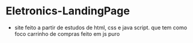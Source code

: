 # Eletronics-LandingPage
 
 - site feito a partir de estudos de html, css e java script.
 que tem como foco carrinho de compras feito em js puro
 

